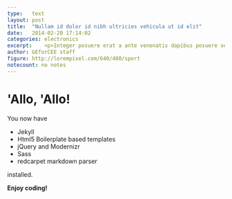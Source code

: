 ```yaml
---
type:	text
layout: post
title:  "Nullam id dolor id nibh ultricies vehicula ut id elit"
date:	2014-02-20 17:14:02
categories: electronics
excerpt:	<p>Integer posuere erat a ante venenatis dapibus posuere velit aliquet. Nulla vitae elit libero, a pharetra augue. Nullam id dolor id nibh ultricies vehicula ut id elit.</p><p>Lorem ipsum dolor sit amet, consectetur adipiscing elit. Vestibulum id ligula porta felis euismod semper. Maecenas faucibus mollis interdum. Nullam quis risus eget urna mollis ornare vel eu leo. Nullam id dolor id nibh ultricies vehicula ut id elit. Aenean lacinia bibendum nulla sed consectetur.</p>
author:	GEforCEE staff
figure:	http://lorempixel.com/640/480/sport
notecount: no notes
---
```


# 'Allo, 'Allo!

You now have

- Jekyll
- Html5 Boilerplate based templates
- jQuery and Modernizr
- Sass
- redcarpet markdown parser

installed.

**Enjoy coding!**
